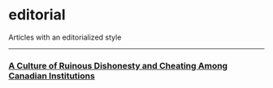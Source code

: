# editorial
Articles with an editorialized style

---

### [A Culture of Ruinous Dishonesty and Cheating Among Canadian Institutions](https://github.com/callthis/editorial/tree/main/docs#a-culture-of-ruinous-dishonesty-and-cheating-among-canadian-institutions)
